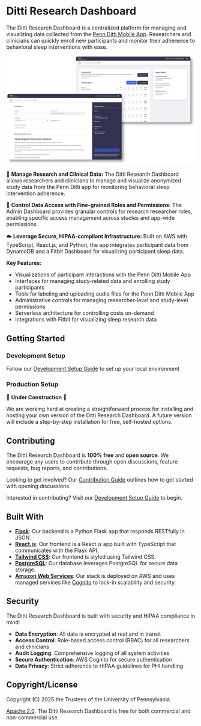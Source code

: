 # Ditti Research Dashboard

The Ditti Research Dashboard is a centralized platform for managing and visualizing data collected from the [Penn Ditti Mobile App](https://www.med.upenn.edu/DittiApp/). Researchers and clinicians can quickly enroll new participants and monitor their adherence to behavioral sleep interventions with ease.

![Screenshot](./images/readme-image.webp)

🔬 **Manage Research and Clinical Data:** The Ditti Research Dashboard allows researchers and clinicians to manage and visualize anonymized study data from the Penn Ditti app for monitoring behavioral sleep intervention adherence.

🔐 **Control Data Access with Fine-grained Roles and Permissions:** The Admin Dashboard provides granular controls for research researcher roles, enabling specific access management across studies and app-wide permissions.

☁️ **Leverage Secure, HIPAA-compliant Infrastructure:** Built on AWS with TypeScript, React.js, and Python, the app integrates participant data from DynamoDB and a Fitbit Dashboard for visualizing participant sleep data.

**Key Features:**

- Visualizations of participant interactions with the Penn Ditti Mobile App
- Interfaces for managing study-related data and enrolling study participants
- Tools for labeling and uploading audio files for the Penn Ditti Mobile App
- Administrative controls for managing researcher-level and study-level permissions
- Serverless architecture for controlling costs on-demand
- Integrations with Fitbit for visualizing sleep research data

## Getting Started

### Development Setup

Follow our [Development Setup Guide](docs/INSTALL-dev.md) to set up your local environment

### Production Setup

🚧 **Under Construction** 🚧

We are working hard at creating a straightforward process for installing and hosting your own version of the Ditti Research Dashboard. A future version will include a step-by-step installation for free, self-hosted options.

## Contributing

The Ditti Research Dashboard is **100% free** and **open source**. We encourage any users to contribute through open discussions, feature requests, bug reports, and contributions.

Looking to get involved? Our [Contribution Guide](docs/CONTRIBUTING.md) outlines how to get started with opening discussions.

Interested in contributing? Visit our [Development Setup Guide](docs/INSTALL-dev.md) to begin.

## Built With

- **[Flask](https://flask.palletsprojects.com/en/stable/)**: Our backend is a Python Flask app that responds RESTfully in JSON.
- **[React.js](https://react.dev/)**: Our frontend is a React.js app built with TypeScript that communicates with the Flask API.
- **[Tailwind CSS](https://tailwindcss.com/)**: Our frontend is styled using Tailwind CSS.
- **[PostgreSQL](https://www.postgresql.org/)**: Our database leverages PostgreSQL for secure data storage.
- **[Amazon Web Services](https://aws.amazon.com/)**: Our stack is deployed on AWS and uses managed services like [Cognito](https://aws.amazon.com/cognito/) to lock-in scalability and security.

## Security

The Ditti Research Dashboard is built with security and HIPAA compliance in mind:

- **Data Encryption**: All data is encrypted at rest and in transit
- **Access Control**: Role-based access control (RBAC) for all researchers and clinicians
- **Audit Logging**: Comprehensive logging of all system activities
- **Secure Authentication**: AWS Cognito for secure authentication
- **Data Privacy**: Strict adherence to HIPAA guidelines for PHI handling

## Copyright/License

Copyright (C) 2025 the Trustees of the University of Pennsylvania.

[Apache 2.0](http://www.apache.org/licenses/LICENSE-2.0). The Ditti Research Dashboard is free for both commercial and non-commercial use.
